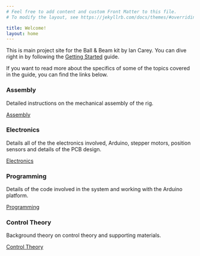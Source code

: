 ```yaml
---
# Feel free to add content and custom Front Matter to this file.
# To modify the layout, see https://jekyllrb.com/docs/themes/#overriding-theme-defaults

title: Welcome!
layout: home
---
```



This is main project site for the Ball & Beam kit by Ian Carey. You can dive right in by following the [Getting Started](./getting_started) guide.

If you want to read more about the specifics of some of the topics covered in the guide, you can find the links below.

### Assembly

Detailed instructions on the mechanical assembly of the rig.

[Assembly](./assembly)

### Electronics

Details all of the the electronics involved, Arduino, stepper motors, position sensors and details of the PCB design.

[Electronics](./electronics)

### Programming

Details of the code involved in the system and working with the Arduino platform.

[Programming](./programming)

### Control Theory

Background theory on control theory and supporting materials.

[Control Theory](./control_theory)
